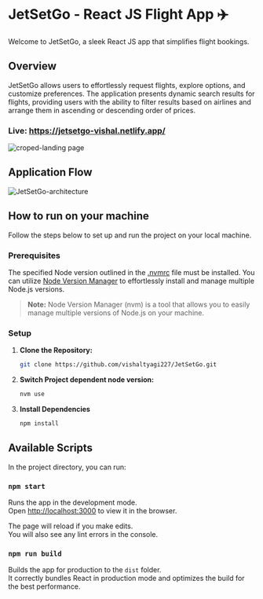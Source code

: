 # JetSetGo - React JS Flight App ✈️

Welcome to JetSetGo, a sleek React JS app that simplifies flight bookings.

## Overview

JetSetGo allows users to effortlessly request flights, explore options, and customize preferences. The application presents dynamic search results for flights, providing users with the ability to filter results based on airlines and arrange them in ascending or descending order of prices.

### Live: https://jetsetgo-vishal.netlify.app/

![croped-landing page](https://github.com/vishaltyagi227/JetSetGo/assets/73596618/87d468bb-33a6-4bf5-9846-ddd53bec4a10)

## Application Flow

![JetSetGo-architecture](https://github.com/vishaltyagi227/JetSetGo/assets/73596618/10dde67a-1017-425b-b946-3a474f3ab6b0)


## How to run on your machine

Follow the steps below to set up and run the project on your local machine.

### Prerequisites

The specified Node version outlined in the [.nvmrc](.nvmrc) file must be installed. You can utilize [Node Version Manager](https://github.com/nvm-sh/nvm) to effortlessly install and manage multiple Node.js versions.

> **Note:** Node Version Manager (nvm) is a tool that allows you to easily manage multiple versions of Node.js on your machine.

### Setup

1. **Clone the Repository:**

   ```sh
   git clone https://github.com/vishaltyagi227/JetSetGo.git
   ```

2. **Switch Project dependent node version:**

   ```sh
   nvm use
   ```

3. **Install Dependencies**

   ```sh
   npm install
   ```

## Available Scripts

In the project directory, you can run:

### `npm start`

Runs the app in the development mode.\
Open [http://localhost:3000](http://localhost:3000) to view it in the browser.

The page will reload if you make edits.\
You will also see any lint errors in the console.

### `npm run build`

Builds the app for production to the `dist` folder.\
It correctly bundles React in production mode and optimizes the build for the best performance.
